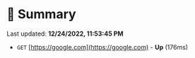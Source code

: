 # 📖 Summary
Last updated: **12/24/2022, 11:53:45 PM**

- `GET` [https://google.com](https://google.com) - **Up** (176ms)
